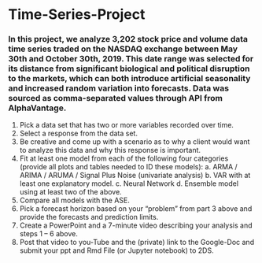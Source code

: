 # Time-Series-Project
### In this project, we analyze 3,202 stock price and volume data time series traded on the NASDAQ exchange between May 30th and October 30th, 2019. This date range was selected for its distance from significant biological and political disruption to the markets, which can both introduce artificial seasonality and increased random variation into forecasts. Data was sourced as comma-separated values through API from AlphaVantage.
1. Pick a data set that has two or more variables recorded over time.
2. Select a response from the data set.
3.  Be creative and come up with a scenario as to why a client would want to analyze this data and why this response is important.
4. Fit at least one model from each of the following four categories (provide all plots and tables needed to ID these models):
	a. ARMA / ARIMA / ARUMA / Signal Plus Noise (univariate analysis)
	b. VAR with at least one explanatory model.
	c. Neural Network
	d. Ensemble model using at least two of the above.
5. Compare all models with the ASE.
6. Pick a forecast horizon based on your “problem” from part 3 above and provide the forecasts and prediction limits.
7. Create a PowerPoint and a 7-minute video describing your analysis and steps 1 – 6 above.
8. Post that video to you-Tube and the (private) link to the Google-Doc and submit your ppt and Rmd File (or Jupyter notebook) to 2DS.
